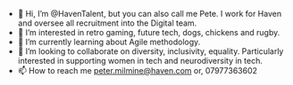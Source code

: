 - 👋 Hi, I’m @HavenTalent, but you can also call me Pete. I work for Haven and oversee all recruitment into the Digital team.
- 👀 I’m interested in retro gaming, future tech, dogs, chickens and rugby.
- 🌱 I’m currently learning about Agile methodology.
- 💞️ I’m looking to collaborate on diversity, inclusivity, equality.  Particularly interested in supporting women in tech and neurodiversity in tech.
- 📫 How to reach me peter.milmine@haven.com or, 07977363602

<!---
HavenTalent/HavenTalent is a ✨ special ✨ repository because its `README.md` (this file) appears on your GitHub profile.
You can click the Preview link to take a look at your changes.
--->
